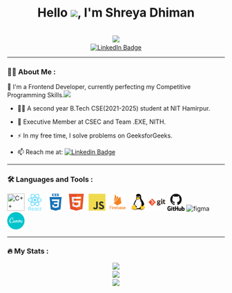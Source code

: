 # <div id="header" align="center">Hello <img src="https://media.giphy.com/media/ujrj9aoOdNvXO/giphy.gif" width="45"/>, I'm Shreya Dhiman</div>

<img src="https://komarev.com/ghpvc/?username=ShreyaDhiman24&style=flat-square&color=blue" alt=""/>

<div align="right">
        <div id="header" align="center"><img src="https://media.giphy.com/media/paTz7UZbPfTZFRYnnB/giphy.gif" width="200"/></div>
        <div id="badges" align="center">
         <a href="https://www.linkedin.com/in/shreya-dhiman-25a753247/">
            <img src="https://img.shields.io/badge/LinkedIn-blue?style=for-the-badge&logo=linkedin&logoColor=white" alt="LinkedIn Badge"/>
          </a>
        </div>
</div>

<hr>

### :woman_technologist: About Me :

:telescope: I'm a Frontend Developer, currently perfecting my Competitive Programming Skills.<img src="https://media.giphy.com/media/WUlplcMpOCEmTGBtBW/giphy.gif" width="30"/>

- :woman_student: A second year B.Tech CSE(2021-2025) student at NIT Hamirpur.
- :seedling: Executive Member at CSEC and Team .EXE, NITH.

- :zap: In my free time, I solve problems on GeeksforGeeks.

- :mailbox: Reach me at: [![Linkedin Badge](https://img.shields.io/badge/-ShreyaDhiman-blue?style=flat&logo=Linkedin&logoColor=white)](https://www.linkedin.com/in/shreya-dhiman-25a753247/)
<hr>

### :hammer_and_wrench: Languages and Tools :
<div>
   <img src="https://github.com/isocpp/logos/blob/master/cpp_logo.svg" title="C++" **alt="C++" width="40" height="40"/>
  <img src="https://github.com/devicons/devicon/blob/master/icons/react/react-original-wordmark.svg" title="React" alt="React" width="40" height="40"/>&nbsp;
  <img src="https://github.com/devicons/devicon/blob/master/icons/css3/css3-plain-wordmark.svg"  title="CSS3" alt="CSS" width="40" height="40"/>&nbsp;
  <img src="https://github.com/devicons/devicon/blob/master/icons/html5/html5-original.svg" title="HTML5" alt="HTML" width="40" height="40"/>&nbsp;
  <img src="https://github.com/devicons/devicon/blob/master/icons/javascript/javascript-original.svg" title="JavaScript" alt="JavaScript" width="40" height="40"/>&nbsp;
  <img src="https://github.com/devicons/devicon/blob/master/icons/firebase/firebase-plain-wordmark.svg" title="Firebase" alt="Firebase" width="40" height="40"/>&nbsp;
   <img src="https://github.com/devicons/devicon/blob/master/icons/linux/linux-original.svg" title="Linux" **alt="Linux" width="40" height="40"/>
  <img src="https://github.com/devicons/devicon/blob/master/icons/git/git-original-wordmark.svg" title="Git" **alt="Git" width="40" height="40"/>
    <img src="https://github.com/devicons/devicon/blob/master/icons/github/github-original-wordmark.svg" title="GitHub" **alt="GitHub" width="40" height="40"/>
   <img src="https://www.vectorlogo.zone/logos/figma/figma-icon.svg" alt="figma" width="40" height="40"/> 
   <img src="https://github.com/devicons/devicon/blob/master/icons/canva/canva-original.svg" title="Canva" **alt="Canva" width="40" height="40"/>
</div>
<hr>

 ### :fire: My Stats :

 <p align="center">
        <img src="http://github-readme-streak-stats.herokuapp.com?user=ShreyaDhiman24&theme=buefy)](https://git.io/streak-stats" />
        <br>
        <img src="https://github-readme-stats.vercel.app/api?username=ShreyaDhiman24&theme=buefy&show_icons=true" /><br>
  <img src="https://github-readme-stats.vercel.app/api/top-langs/?username=ShreyaDhiman24&layout=compact&theme=buefy)](https://github.com/anuraghazra/github-readme-stats" />
</p>


<!-- ### 🏆 Achievements :
<p align="center"> <a href="https://github.com/ryo-ma/github-profile-trophy">
  <img src="https://github-profile-trophy.vercel.app/?username=ShreyaDhiman24" alt="ShreyaDhiman24" /></a> 
</p>

 -->
